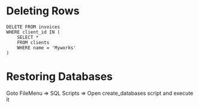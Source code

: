 # Deleting Rows

```mysql
DELETE FROM invoices
WHERE client_id IN (
	SELECT *
	FROM clients
	WHERE name = 'Myworks'
)
```

# Restoring Databases

Goto FileMenu => SQL Scripts => Open create_databases script and execute it
